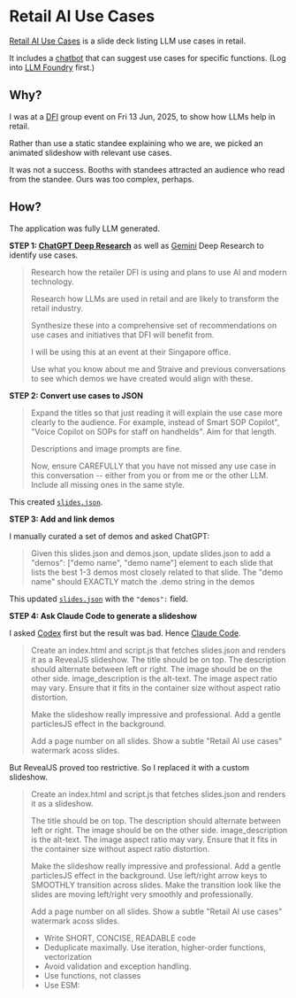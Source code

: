 # Retail AI Use Cases

[Retail AI Use Cases](http://sanand0.github.io/retailai/) is a slide deck listing LLM use cases in retail.

It includes a [chatbot](http://sanand0.github.io/retailai/chat.html) that can suggest use cases for specific functions. (Log into [LLM Foundry](https://llmfoundry.straive.com/) first.)

## Why?

I was at a [DFI](https://en.wikipedia.org/wiki/DFI_Retail_Group) group event on Fri 13 Jun, 2025, to show how LLMs help in retail.

Rather than use a static standee explaining who we are, we picked an animated slideshow with relevant use cases.

It was not a success. Booths with standees attracted an audience who read from the standee. Ours was too complex, perhaps.

## How?

The application was fully LLM generated.

**STEP 1: [ChatGPT Deep Research](https://chatgpt.com/share/684e2f5a-9d58-800c-b777-347d69b005af)** as well as [Gemini](https://gemini.google.com/) Deep Research to identify use cases.

> Research how the retailer DFI is using and plans to use AI and modern technology.
>
> Research how LLMs are used in retail and are likely to transform the retail industry.
>
> Synthesize these into a comprehensive set of recommendations on use cases and initiatives that DFI will benefit from.
>
> I will be using this at an event at their Singapore office.
>
> Use what you know about me and Straive and previous conversations to see which demos we have created would align with these.

**STEP 2: Convert use cases to JSON**

> Expand the titles so that just reading it will explain the use case more clearly to the audience. For example, instead of Smart SOP Copilot", "Voice Copilot on SOPs for staff on handhelds". Aim for that length.
>
> Descriptions and image prompts are fine.
>
> Now, ensure CAREFULLY that you have not missed any use case in this conversation -- either from you or from me or the other LLM. Include all missing ones in the same style.

This created [`slides.json`](slides.json).

**STEP 3: Add and link demos**

I manually curated a set of demos and asked ChatGPT:

> Given this slides.json and demos.json, update slides.json to add a "demos": ["demo name", "demo name"] element to each slide that lists the best 1-3 demos most closely related to that slide. The "demo name" should EXACTLY match the .demo string in the demos

This updated [`slides.json`](slides.json) with the `"demos":` field.

**STEP 4: Ask Claude Code to generate a slideshow**

I asked [Codex](https://chatgpt.com/codex) first but the result was bad. Hence [Claude Code](<](https://docs.anthropic.com/en/docs/claude-code/overview)>).

> Create an index.html and script.js that fetches slides.json and renders it as a RevealJS slideshow. The title should be on top. The description should alternate between left or right. The image should be on the other side. image_description is the alt-text. The image aspect ratio may vary. Ensure that it fits in the container size without aspect ratio distortion.
>
> Make the slideshow really impressive and professional. Add a gentle particlesJS effect in the background.
>
> Add a page number on all slides. Show a subtle "Retail AI use cases" watermark acoss slides.

But RevealJS proved too restrictive. So I replaced it with a custom slideshow.

> Create an index.html and script.js that fetches slides.json and renders it as a slideshow.
>
> The title should be on top. The description should alternate between left or right. The image should be on the other side. image_description is the alt-text. The image aspect ratio may vary. Ensure that it fits in the container size without aspect ratio distortion.
>
> Make the slideshow really impressive and professional. Add a gentle particlesJS effect in the background. Use left/right arrow keys to SMOOTHLY transition across slides. Make the transition look like the slides are moving left/right very smoothly and professionally.
>
> Add a page number on all slides. Show a subtle "Retail AI use cases" watermark acoss slides.
>
> - Write SHORT, CONCISE, READABLE code
> - Deduplicate maximally. Use iteration, higher-order functions, vectorization
> - Avoid validation and exception handling.
> - Use functions, not classes
> - Use ESM: <script type="module">
> - Use MODERN JavaScript. Minimize libraries
> - Use CSS frameworks as required
> - Use hyphenated HTML class/ID names (id="user-id" not id="userId")
> - Use .insertAdjacentHTML / .replaceChildren (or lit-html). Avoid document.createElement

**STEP 5: Ask Claude Code to modify the slideshow**

This worked quite well. I only needed to make tweaks thereafter, like:

> - Make the particles a bit more prominent
> - Make the description text have a darker (not lighter) background -- for contrast
> - Move the slide number to the bottom right
> - Space should move to the next slide
> - Pressing "P" should toggle auto-play and pause option. Add this to the current instructions on screen along with arrow keys instruction
> - Change the URL hash as the slides move without affecting history. Reloading the page should load the same slide

... and:

> I have updated slides.json to have { slides: [{title, description, image_prompt, image, demos: [demo, demo}}, ...], demos: [{demo, description, link, ...}] }
>
> I also modified script.js and index.html a bit.
>
> Now, show small buttons at the bottom of each slide that opens the relevant demo link. Show the demo name in the button. Hovering should show the description. Links should open in a new window. Make sure the buttons have high contrast and a font size of 1.25rem. Lay out the buttons at the bottom left of the screen.

... and:

> Visually show a small play/pause indicator at the top right

... and finally:

> In index.html, make the "Retail AI use cases more prominent. Move it to the center, below the arrow instructions.
>
> The slides are moving a bit too fast. Slow them down. Secondly, add a new slide focusing on commercial that will be relevant to a retailer. Begin with this new slide. Follow the same style as the existing code.

**STEP 6: Ask Claude Code to create a chat interface**

> Create a chat.html and chat.js that allows the user to type in a textarea or speak (using Web Speech API) to an LLM.
>
> Stream the answer to the user question.
>
> This will be used at an event in a booth on a large screen, so keep font sizes large and prominent.
>
> As part of the system prompt, direct the LLM to answer the question concisely referencing the provided content. Pass it the contents of slides.json - reformatted suitable for an LLM.
>
> Call OpenAI's GPT 4.1 Mini as the model using:
>
> ```js
> import { asyncLLM } from "https://cdn.jsdelivr.net/npm/asyncllm@2";
>
> for await (const { content, error } of asyncLLM("https://llmfoundry.straive.com/openai/v1/chat/completions", {
>   method: "POST",
>   headers: { "Content-Type": "application/json" },
>   credentials: "include",
>   body: JSON.stringify({
>     model: "gpt-4.1-mini",
>     messages: [
>       { role: "system", content: "[INSERT SYSTEM PROMPT]" },
>       { role: "user", content: "[INSERT USER MESSAGE]" }
>     ],
>     // response_format: "json_object",  // forces JSON response
> })) {
>   // content has the full (not delta) content. Render as Markdown using marked
>   // error has an error in case the stream failes
> }
> ```

... and then a few modifications:

> In chat.html, have the LLM generate links to demos when mentioning demos.
> In chat.js ensure that all links open in a new window

---

That's it!

# Industrial AI Use Cases

I had a [prior chat](https://chatgpt.com/share/68804469-97e8-800c-b409-9305899bbbd8) about an AWS Industrial AI event, to which I added:

> In the context of these talks, research clients likely to visit this event and the kinds of problems they'll face. Research how LLMs are used in and are likely to transform the manufacturing and supply chain industry. Synthesize these into a comprehensive set of recommendations on use cases and initiatives that the clients will benefit from. Use what you know about me and Straive and previous conversations to see which demos we have created would align with these.
>
> Finally, generate a set of slides in the same structure, format, and style as this slides.json. Aim for about 12-20 slides.
>
> ```json
> {
>   "slides": [
>     {
>       "title": "Chat-Commerce Assistant in yuu App Answers Questions and Builds Personalised Bundles",
>       "description": "LLM chatbot inside the yuu app lets shoppers type or speak queries like “Where’s oat-milk?” and instantly returns shelf location, bundle offers, and promo explanations—boosting conversion and basket size. Walmart’s ‘Text to Shop’ is a comparable example.",
>       "image_prompt": "Comic-style split scene: left panel shows a shopper holding a phone with the yuu app, speech bubble: “Where’s oat-milk?”; right panel shows the screen with a smiling AI avatar, aisle map, and highlighted breakfast bundle. Use bright arrows linking query to answer to emphasise instant AI help and upsell.",
>       "image": "0.webp",
>       "demos": [
>         "Smart Cart",
>         "API Agent",
>         "WhatsLLM"
>       ]
>     },
>     {
>       "title": "Receipt-to-Recipe Cross-Sell Engine Suggests Meals and Add-On Items After a Scan",
>       "description": "Customer scans a Giant receipt; an LLM proposes recipes and recommends Guardian vitamins or Cold Storage extras, nudging cross-banner sales—similar to Carrefour’s Cookit scan-to-cook feature.",
>       "image_prompt": "Vibrant comic frame: shopper points phone camera at a crumpled receipt; the screen pops up a colourful recipe card with extra ingredient icons and add-to-cart buttons. A lightbulb icon above the shopper shows new meal ideas.",
>       "image": "1.webp",
>       "demos": [
>         "Smart Cart",
>         "API Agent"
>       ]
>     },
>     ...
>   ],
> }
> ```json
>
> Pick the demos from the most relevant demo's .name in this DEMOS list -- ensuring that the name EXACTLY matches.
>
> <DEMOS>
>   [
>     {
>       "demo": "Customer Sentiment Chatbot",
>       "description": "Summarize customer sentiment",
>       "link": "https://shellcb.straivedemo.com/",
>       "industry": "",
>       "function": ""
>     },
>     ... (I passed the full demos.json)
>   ]
> </DEMOS>
